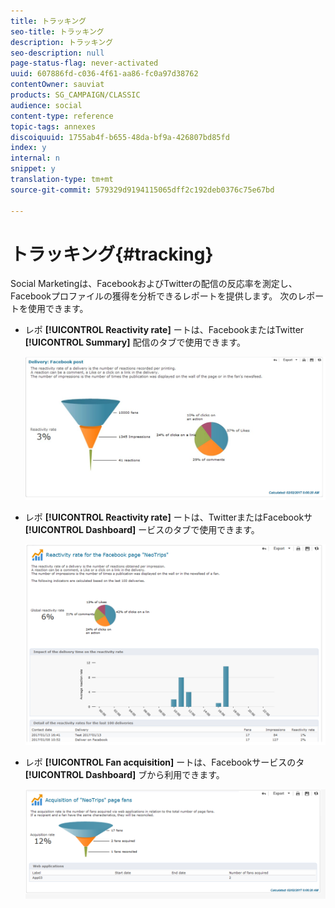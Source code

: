 ```yaml
---
title: トラッキング
seo-title: トラッキング
description: トラッキング
seo-description: null
page-status-flag: never-activated
uuid: 607886fd-c036-4f61-aa86-fc0a97d38762
contentOwner: sauviat
products: SG_CAMPAIGN/CLASSIC
audience: social
content-type: reference
topic-tags: annexes
discoiquuid: 1755ab4f-b655-48da-bf9a-426807bd85fd
index: y
internal: n
snippet: y
translation-type: tm+mt
source-git-commit: 579329d9194115065dff2c192deb0376c75e67bd

---
```



# トラッキング{#tracking}

Social Marketingは、FacebookおよびTwitterの配信の反応率を測定し、Facebookプロファイルの獲得を分析できるレポートを提供します。 次のレポートを使用できます。

* レポ **[!UICONTROL Reactivity rate]** ートは、FacebookまたはTwitter **[!UICONTROL Summary]** 配信のタブで使用できます。

   ![](assets/social_report_3.png)

* レポ **[!UICONTROL Reactivity rate]** ートは、TwitterまたはFacebookサ **[!UICONTROL Dashboard]** ービスのタブで使用できます。

   ![](assets/social_report_2.png)

* レポ **[!UICONTROL Fan acquisition]** ートは、Facebookサービスのタ **[!UICONTROL Dashboard]** ブから利用できます。

   ![](assets/social_report_1.png)

